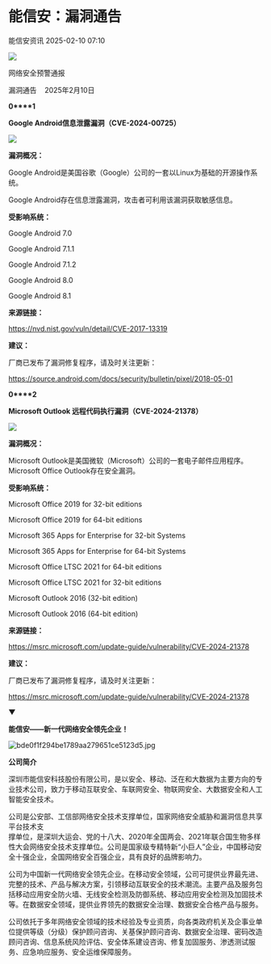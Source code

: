 #  能信安：漏洞通告   
 能信安资讯   2025-02-10 07:10  
  
![](https://mmbiz.qpic.cn/sz_mmbiz_png/f7EgONBwTiczHywS96WgqMhmnIEn4ML1H7mxNiafc3WP21ulZCEH0IuvghqpKWwjAkkBMy3FcG4aUibWKWRJUBRdw/640?wx_fmt=png&from=appmsg "")  
  
网络安全预警通报  
  
漏洞通告    2025年2月10日  
  
  
  
**0****1**  
  
**Google Android信息泄露漏洞（CVE-2024-00725）**  
  
![](https://mmbiz.qpic.cn/sz_mmbiz_png/f7EgONBwTiczHywS96WgqMhmnIEn4ML1HibwQNAB2RgpMmXQAeL6I8f8hica2YTA1xkiaibvuL9Ly8aA7dG4r33R1kg/640?wx_fmt=png&from=appmsg "")  
  
  
  
**漏洞概况：**  
  
Google Android是美国谷歌（Google）公司的一套以Linux为基础的开源操作系统。  
  
Google Android存在信息泄露漏洞，攻击者可利用该漏洞获取敏感信息。  
  
  
**受影响系统：**  
  
Google Android 7.0  
  
Google Android 7.1.1  
  
Google Android 7.1.2  
  
Google Android 8.0  
  
Google Android 8.1  
  
  
**来源链接：**  
  
https://nvd.nist.gov/vuln/detail/CVE-2017-13319  
  
  
**建议：**  
  
厂商已发布了漏洞修复程序，请及时关注更新：  
  
https://source.android.com/docs/security/bulletin/pixel/2018-05-01  
  
  
**0****2**  
  
**Microsoft Outlook 远程代码执行漏洞（CVE-2024-21378）**  
  
![](https://mmbiz.qpic.cn/sz_mmbiz_png/f7EgONBwTiczHywS96WgqMhmnIEn4ML1HibwQNAB2RgpMmXQAeL6I8f8hica2YTA1xkiaibvuL9Ly8aA7dG4r33R1kg/640?wx_fmt=png&from=appmsg "")  
  
  
  
**漏洞概况：**  
  
Microsoft Outlook是美国微软（Microsoft）公司的一套电子邮件应用程序。Microsoft Office Outlook存在安全漏洞。  
  
  
**受影响系统：**  
  
Microsoft Office 2019 for 32-bit editions  
  
Microsoft Office 2019 for 64-bit editions  
  
Microsoft 365 Apps for Enterprise for 32-bit Systems  
  
Microsoft 365 Apps for Enterprise for 64-bit Systems  
  
Microsoft Office LTSC 2021 for 64-bit editions  
  
Microsoft Office LTSC 2021 for 32-bit editions  
  
Microsoft Outlook 2016 (32-bit edition)  
  
Microsoft Outlook 2016 (64-bit edition)  
  
  
**来源链接：**  
  
https://msrc.microsoft.com/update-guide/vulnerability/CVE-2024-21378  
  
  
**建议：**  
  
厂商已发布了漏洞修复程序，请及时关注更新：  
  
https://msrc.microsoft.com/update-guide/vulnerability/CVE-2024-21378  
  
  
  
  
  
  
  
  
▼  
  
**能信安——新一代网络安全领先企业！**  
  
  
  
![](https://mmbiz.qpic.cn/mmbiz_jpg/f7EgONBwTicyukySMu6FXUXWDAkWwribspgqezQeNT68WySw9CozfOicqxGnISiaB0GFYXp3qXHmpmHzays0SBTSibQ/640?wx_fmt=jpeg "bde0f1f294be1789aa279651ce5123d5.jpg")  
  
**公司简介**  
  
  
  
深圳市能信安科技股份有限公司，是以安全、移动、泛在和大数据为主要方向的专业技术公司，致力于移动互联安全、车联网安全、物联网安全、大数据安全和人工智能安全技术。  
  
公司是公安部、工信部网络安全技术支撑单位，国家网络安全威胁和漏洞信息共享平台技术支  
撑单位，是深圳大运会、党的十八大、2020年全国两会、2021年联合国生物多样性大会网络安全技术支撑单位。公司是国家级专精特新“小巨人”企业，中国移动安全十强企业，全国网络安全百强企业，具有良好的品牌影响力。  
  
公司为中国新一代网络安全领先企业。在移动安全领域，公司可提供业界最先进、完整的技术、产品与解决方案，引领移动互联安全的技术潮流。主要产品及服务包括移动应用安全防火墙、无线安全检测及防御系统、移动应用安全检测及加固技术等。在数据安全领域，提供业界领先的数据安全治理、数据安全合格产品与服务。  
  
公司依托于多年网络安全领域的技术经验及专业资质，向各类政府机关及企事业单位提供等级（分级）保护顾问咨询、关基保护顾问咨询、数据安全治理、密码改造顾问咨询、信息系统风险评估、安全体系建设咨询、修复加固服务、渗透测试服务、应急响应服务、安全运维保障服务。  
  
  
  
  
  
  
  
  
